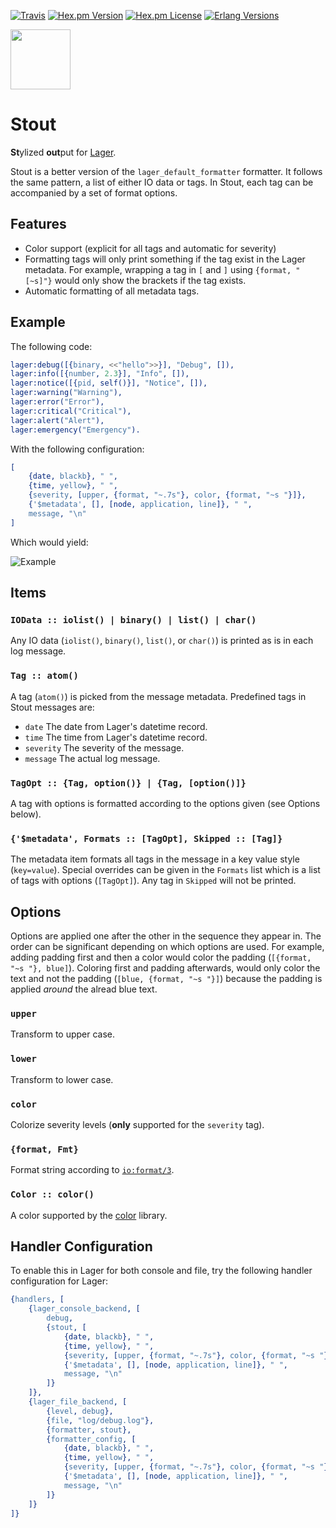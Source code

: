 [![Travis][travis badge]][travis] [![Hex.pm Version][hex version badge]][hex] [![Hex.pm License][hex license badge]][hex] [![Erlang Versions][erlang version badge]][travis]

<img src="http://hopworksbeer.com/wp-content/uploads/2015/07/HUB_Site_Pint_STOUT.jpg" height="96">

# Stout

<strong>St</strong>ylized <strong>out</strong>put for [Lager](https://github.com/basho/lager).

Stout is a better version of the `lager_default_formatter` formatter. It
follows the same pattern, a list of either IO data or tags. In Stout, each tag
can be accompanied by a set of format options.

## Features

* Color support (explicit for all tags and automatic for severity)
* Formatting tags will only print something if the tag exist in the Lager
  metadata. For example, wrapping a tag in `[` and `]` using `{format, "[~s]"}`
  would only show the brackets if the tag exists.
* Automatic formatting of all metadata tags.

## Example

The following code:

```erlang
lager:debug([{binary, <<"hello">>}], "Debug", []),
lager:info([{number, 2.3}], "Info", []),
lager:notice([{pid, self()}], "Notice", []),
lager:warning("Warning"),
lager:error("Error"),
lager:critical("Critical"),
lager:alert("Alert"),
lager:emergency("Emergency").
```

With the following configuration:

```erlang
[
    {date, blackb}, " ",
    {time, yellow}, " ",
    {severity, [upper, {format, "~.7s"}, color, {format, "~s "}]},
    {'$metadata', [], [node, application, line]}, " ",
    message, "\n"
]
```

Which would yield:

![Example](https://raw.githubusercontent.com/eproxus/stout/master/screenshot.png)

## Items

### `IOData :: iolist() | binary() | list() | char()`

Any IO data (`iolist()`, `binary()`, `list()`, or `char()`) is printed as is in
each log message.

### `Tag :: atom()`

A tag (`atom()`) is picked from the message metadata. Predefined tags in Stout
messages are:
* `date` The date from Lager's datetime record.
* `time` The time from Lager's datetime record.
* `severity` The severity of the message.
* `message` The actual log message.

### `TagOpt :: {Tag, option()} | {Tag, [option()]}`

A tag with options is formatted according to the options given (see Options
below).

### `{'$metadata', Formats :: [TagOpt], Skipped :: [Tag]}`

The metadata item formats all tags in the message in a key value style
(`key=value`). Special overrides can be given in the `Formats` list which is a
list of tags with options (`[TagOpt]`). Any tag in `Skipped` will not be
printed.

## Options

Options are applied one after the other in the sequence they appear in. The
order can be significant depending on which options are used. For example,
adding padding first and then a color would color the padding (`[{format, "~s
"}, blue]`). Coloring first and padding afterwards, would only color the text
and not the padding (`[blue, {format, "~s "}]`) because the padding is applied
*around* the alread blue text.

### `upper`

Transform to upper case.

### `lower`

Transform to lower case.

### `color`

Colorize severity levels (**only** supported for the `severity` tag).

### `{format, Fmt}`

Format string according to [`io:format/3`](http://www.erlang.org/doc/man/io.html#format-3).

### `Color :: color()`

A color supported by the [color](https://github.com/julianduque/erlang-color) library.

## Handler Configuration

To enable this in Lager for both console and file, try the following handler
configuration for Lager:

```erlang
{handlers, [
    {lager_console_backend, [
        debug,
        {stout, [
            {date, blackb}, " ",
            {time, yellow}, " ",
            {severity, [upper, {format, "~.7s"}, color, {format, "~s "}]},
            {'$metadata', [], [node, application, line]}, " ",
            message, "\n"
        ]}
    ]},
    {lager_file_backend, [
        {level, debug},
        {file, "log/debug.log"},
        {formatter, stout},
        {formatter_config, [
            {date, blackb}, " ",
            {time, yellow}, " ",
            {severity, [upper, {format, "~.7s"}, color, {format, "~s "}]},
            {'$metadata', [], [node, application, line]}, " ",
            message, "\n"
        ]}
    ]}
]}
```



[travis]: https://travis-ci.org/eproxus/stout
[travis badge]: https://img.shields.io/travis/eproxus/stout.svg?style=flat-square
[hex]: https://hex.pm/packages/stout
[hex version badge]: https://img.shields.io/hexpm/v/stout.svg?style=flat-square
[hex license badge]: https://img.shields.io/hexpm/l/stout.svg?style=flat-square
[erlang version badge]: https://img.shields.io/badge/erlang-17.5%20to%2019.2-blue.svg?style=flat-square
